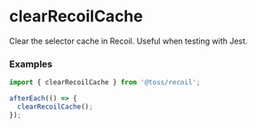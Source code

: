 # clearRecoilCache

Clear the selector cache in Recoil. Useful when testing with Jest.

### Examples

```typescript
import { clearRecoilCache } from '@toss/recoil';

afterEach(() => {
  clearRecoilCache();
});
```

